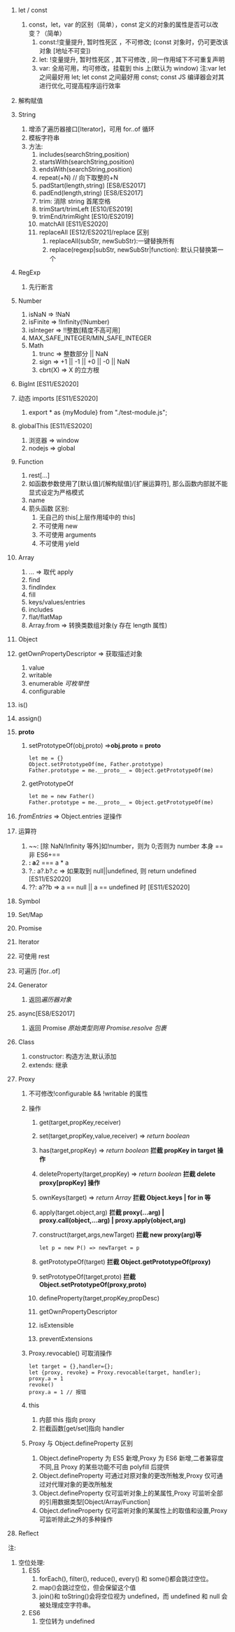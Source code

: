 1. let / const
   1. const，let，var 的区别（简单），const 定义的对象的属性是否可以改变？（简单）
      1. const:!变量提升, 暂时性死区 ，不可修改; (const 对象时，仍可更改该对象 [地址不可变])
      2. let: !变量提升, 暂时性死区 , 其下可修改 , 同一作用域下不可重复声明
      3. var: 全局可用，均可修改，挂载到 this 上(默认为 window)
         注:var let 之间最好用 let; let const 之间最好用 const; const JS 编译器会对其进行优化,可提高程序运行效率
2. 解构赋值
3. String
   1. 增添了遍历器接口[Iterator]，可用 for..of 循环
   2. 模板字符串
   3. 方法:
      1. includes(searchString,position)
      2. startsWith(searchString,position)
      3. endsWith(searchString,position)
      4. repeat(+N) // 向下取整的+N
      5. padStart(length,string) [ES8/ES2017]
      6. padEnd(length,string) [ES8/ES2017]
      7. trim: 消除 string 首尾空格
      8. trimStart/trimLeft [ES10/ES2019]
      9. trimEnd/trimRight [ES10/ES2019]
      10. matchAll [ES11/ES2020]
      11. replaceAll [ES12/ES2021]/replace 区别
          1. replaceAll(subStr, newSubStr):一键替换所有
          2. replace(regexp|subStr, newSubStr|function): 默认只替换第一个
4. RegExp
   1. 先行断言
5. Number
   1. isNaN => !NaN
   2. isFinite => !Infinity(!Number)
   3. isInteger => !!整数[精度不高可用]
   4. MAX_SAFE_INTEGER/MIN_SAFE_INTEGER
   5. Math
      1. trunc => 整数部分 || NaN
      2. sign => +1 || -1 || +0 || -0 || NaN
      3. cbrt(X) => X 的立方根
6. BigInt [ES11/ES2020]
7. 动态 imports [ES11/ES2020]
   1. export \* as {myModule} from "./test-module.js";
8. globalThis [ES11/ES2020]
   1. 浏览器 => window
   2. nodejs => global
9. Function
   1. rest[...]
   2. 如函数参数使用了[默认值]/[解构赋值]/[扩展运算符], 那么函数内部就不能显式设定为严格模式
   3. name
   4. 箭头函数
      区别:
      1. 无自己的 this[上层作用域中的 this]
      2. 不可使用 new
      3. 不可使用 arguments
      4. 不可使用 yield
10. Array
    1. ... => 取代 apply
    2. find
    3. findIndex
    4. fill
    5. keys/values/entries
    6. includes
    7. flat/flatMap
    8. Array.from => 转换类数组对象(y 存在 length 属性)
11. Object
12. getOwnPropertyDescriptor => 获取描述对象
    1. value
    2. writable
    3. enumerable _可枚举性_
    4. configurable
13. is()
14. assign()
15. **proto**

    1. setPrototypeOf(obj,proto) =>**obj.**proto** = proto**

       ```
       let me = {}
       Object.setPrototypeOf(me, Father.prototype)
       Father.prototype = me.__proto__ = Object.getPrototypeOf(me)
       ```

    2. getPrototypeOf

       ```
       let me = new Father()
       Father.prototype = me.__proto__ = Object.getPrototypeOf(me)
       ```

16. _fromEntries_ => Object.entries 逆操作
17. 运算符
    1. ~~: [除 NaN/Infinity 等外]如!number，则为 0;否则为 number 本身 ==非 ES6+==
    2. **: a**2 === a \* a
    3. ?.: a?.b?.c => 如果取到 null||undefined, 则 return undefined [ES11/ES2020]
    4. ??: a??b => a == null || a == undefined 时 [ES11/ES2020]
18. Symbol
19. Set/Map
20. Promise
21. Iterator
22. 可使用 rest
23. 可遍历 [for..of]
24. Generator
    1. 返回*遍历器对象*
25. async[ES8/ES2017]
    1. 返回 Promise _原始类型则用 Promise.resolve 包裹_
26. Class
    1. constructor: 构造方法,默认添加
    2. extends: 继承
27. Proxy

    1. 不可修改!configurable && !writable 的属性
    2. 操作

       1. get(target,propKey,receiver)
       2. set(target,propKey,value,receiver) => _return boolean_
       3. has(target,propKey) => _return boolean_ **拦截 propKey in target 操作**
       4. deleteProperty(target,propKey) => _return boolean_ **拦截 delete proxy[propKey] 操作**
       5. ownKeys(target) => _return Array_ **拦截 Object.keys | for in 等**
       6. apply(target.object,arg) **拦截 proxy(...arg) | proxy.call(object,...arg) | proxy.apply(object,arg)**
       7. construct(target,args,newTarget) **拦截 new proxy(arg)等**

          ```
          let p = new P() => newTarget = p
          ```

       8. getPrototypeOf(target) **拦截 Object.getPrototypeOf(proxy)**
       9. setPrototypeOf(target,proto) **拦截 Object.setPrototypeOf(proxy,proto)**
       10. defineProperty(target,propKey,propDesc)
       11. getOwnPropertyDescriptor
       12. isExtensible
       13. preventExtensions

    3. Proxy.revocable() 可取消操作

       ```
       let target = {},handler={};
       let {proxy, revoke} = Proxy.revocable(target, handler);
       proxy.a = 1
       revoke()
       proxy.a = 1 // 报错
       ```

    4. this
       1. 内部 this 指向 proxy
       2. 拦截函数[get/set]指向 handler
    5. Proxy 与 Object.defineProperty 区别
       1. Object.defineProperty 为 ES5 新增,Proxy 为 ES6 新增,二者兼容度不同,且 Proxy 的某些功能不可由 polyfill 后提供
       2. Object.defineProperty 可通过对原对象的更改所触发,Proxy 仅可通过对代理对象的更改所触发
       3. Object.defineProperty 仅可监听对象上的某属性,Proxy 可监听全部的引用数据类型[Object/Array/Function]
       4. Object.defineProperty 仅可监听对象的某属性上的取值和设置,Proxy 可监听除此之外的多种操作

28. Reflect

注:

1. 空位处理:
   1. ES5
      1. forEach(), filter(), reduce(), every() 和 some()都会跳过空位。
      2. map()会跳过空位，但会保留这个值
      3. join()和 toString()会将空位视为 undefined，而 undefined 和 null 会被处理成空字符串。
   2. ES6
      1. 空位转为 undefined
